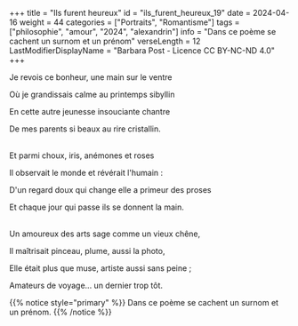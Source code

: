 +++
title = "Ils furent heureux"
id = "ils_furent_heureux_19"
date = 2024-04-16
weight = 44
categories = ["Portraits", "Romantisme"]
tags = ["philosophie", "amour", "2024", "alexandrin"]
info = "Dans ce poème se cachent un surnom et un prénom"
verseLength = 12
LastModifierDisplayName = "Barbara Post - Licence CC BY-NC-ND 4.0"
+++

Je revois ce bonheur, une main sur le ventre

Où je grandissais calme au printemps sibyllin

En cette autre jeunesse insouciante chantre

De mes parents si beaux au rire cristallin.

 \
Et parmi choux, iris, anémones et roses

Il observait le monde et révérait l'humain :

D'un regard doux qui change elle a primeur des proses

Et chaque jour qui passe ils se donnent la main.

 \
Un amoureux des arts sage comme un vieux chêne,

Il maîtrisait pinceau, plume, aussi la photo,

Elle était plus que muse, artiste aussi sans peine ;

Amateurs de voyage... un dernier trop tôt.

{{% notice style="primary" %}}
Dans ce poème se cachent un surnom et un prénom.
{{% /notice %}}
